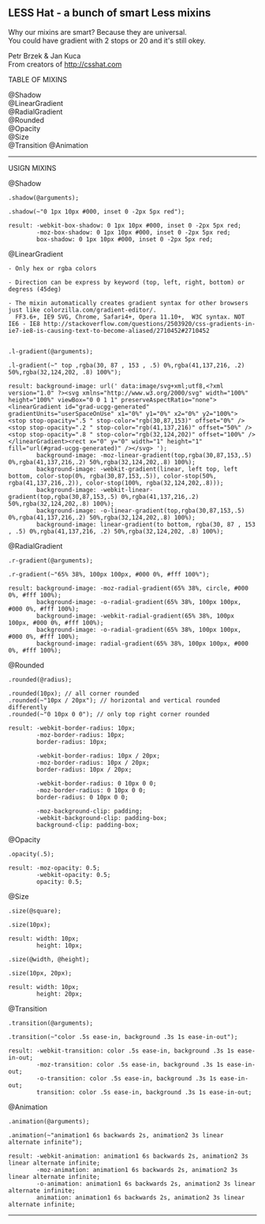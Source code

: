 LESS Hat - a bunch of smart Less mixins
----------------------------------  
    
  Why our mixins are smart? Because they are universal.   
  You could have gradient with 2 stops or 20 and it's still okey.  
    
  Petr Brzek & Jan Kuca  
  From creators of http://csshat.com  
  
  
TABLE OF MIXINS

  @Shadow  
  @LinearGradient  
  @RadialGradient  
  @Rounded  
  @Opacity  
  @Size  
  @Transition
  @Animation
  
----------------------------------

USIGN MIXINS

  @Shadow
  
    .shadow(@arguments);

    .shadow(~"0 1px 10px #000, inset 0 -2px 5px red");
    
    result: -webkit-box-shadow: 0 1px 10px #000, inset 0 -2px 5px red;
            -moz-box-shadow: 0 1px 10px #000, inset 0 -2px 5px red;
            box-shadow: 0 1px 10px #000, inset 0 -2px 5px red;
            
  @LinearGradient
  
    - Only hex or rgba colors
    
    - Direction can be express by keyword (top, left, right, bottom) or degress (45deg)
    
    - The mixin automatically creates gradient syntax for other browsers just like colorzilla.com/gradient-editor/.
      FF3.6+, IE9 SVG, Chrome, Safari4+, Opera 11.10+,  W3C syntax. NOT IE6 - IE8 http://stackoverflow.com/questions/2503920/css-gradients-in-ie7-ie8-is-causing-text-to-become-aliased/2710452#2710452
    
    
    .l-gradient(@arguments);
    
    .l-gradient(~" top ,rgba(30, 87 , 153 , .5) 0%,rgba(41,137,216, .2) 50%,rgba(32,124,202, .8) 100%");
    
    result: background-image: url(' data:image/svg+xml;utf8,<?xml version="1.0" ?><svg xmlns="http://www.w3.org/2000/svg" width="100%" height="100%" viewBox="0 0 1 1" preserveAspectRatio="none"><linearGradient id="grad-ucgg-generated" gradientUnits="userSpaceOnUse" x1="0%" y1="0%" x2="0%" y2="100%"> <stop stop-opacity=".5 " stop-color="rgb(30,87,153)" offset="0%" /><stop stop-opacity=".2 " stop-color="rgb(41,137,216)" offset="50%" /><stop stop-opacity=".8 " stop-color="rgb(32,124,202)" offset="100%" /> </linearGradient><rect x="0" y="0" width="1" height="1" fill="url(#grad-ucgg-generated)" /></svg> ');
            background-image: -moz-linear-gradient(top,rgba(30,87,153,.5) 0%,rgba(41,137,216,.2) 50%,rgba(32,124,202,.8) 100%);
            background-image: -webkit-gradient(linear, left top, left bottom, color-stop(0%, rgba(30,87,153,.5)), color-stop(50%, rgba(41,137,216,.2)), color-stop(100%, rgba(32,124,202,.8)));
            background-image: -webkit-linear-gradient(top,rgba(30,87,153,.5) 0%,rgba(41,137,216,.2) 50%,rgba(32,124,202,.8) 100%);
            background-image: -o-linear-gradient(top,rgba(30,87,153,.5) 0%,rgba(41,137,216,.2) 50%,rgba(32,124,202,.8) 100%);
            background-image: linear-gradient(to bottom, rgba(30, 87 , 153 , .5) 0%,rgba(41,137,216, .2) 50%,rgba(32,124,202, .8) 100%);

  @RadialGradient
  
    .r-gradient(@arguments);
    
    .r-gradient(~"65% 38%, 100px 100px, #000 0%, #fff 100%");
    
    result: background-image: -moz-radial-gradient(65% 38%, circle, #000 0%, #fff 100%);
            background-image: -o-radial-gradient(65% 38%, 100px 100px, #000 0%, #fff 100%);
            background-image: -webkit-radial-gradient(65% 38%, 100px 100px, #000 0%, #fff 100%);
            background-image: -o-radial-gradient(65% 38%, 100px 100px, #000 0%, #fff 100%);
            background-image: radial-gradient(65% 38%, 100px 100px, #000 0%, #fff 100%);
            
  @Rounded
  
    .rounded(@radius);
    
    .rounded(10px); // all corner rounded
    .rounded(~"10px / 20px"); // horizontal and vertical rounded differently
    .rounded(~"0 10px 0 0"); // only top right corner rounded
    
    result: -webkit-border-radius: 10px;
            -moz-border-radius: 10px;
            border-radius: 10px;

            -webkit-border-radius: 10px / 20px;
            -moz-border-radius: 10px / 20px;
            border-radius: 10px / 20px;

            -webkit-border-radius: 0 10px 0 0;
            -moz-border-radius: 0 10px 0 0;
            border-radius: 0 10px 0 0;
            
            -moz-background-clip: padding;
            -webkit-background-clip: padding-box;
            background-clip: padding-box;
            
   @Opacity
   
    .opacity(.5);
    
    result: -moz-opacity: 0.5;
            -webkit-opacity: 0.5;
            opacity: 0.5;

  @Size
    
    .size(@square);
    
    .size(10px);
    
    result: width: 10px;
            height: 10px;
            
    .size(@width, @height);
    
    .size(10px, 20px);
    
    result: width: 10px;
            height: 20px;
            
  @Transition
  
    .transition(@arguments);
    
    .transition(~"color .5s ease-in, background .3s 1s ease-in-out");
    
    result: -webkit-transition: color .5s ease-in, background .3s 1s ease-in-out;
            -moz-transition: color .5s ease-in, background .3s 1s ease-in-out;
            -o-transition: color .5s ease-in, background .3s 1s ease-in-out;
            transition: color .5s ease-in, background .3s 1s ease-in-out;
            
  @Animation
  
    .animation(@arguments);
    
    .animation(~"animation1 6s backwards 2s, animation2 3s linear alternate infinite");
            
    result: -webkit-animation: animation1 6s backwards 2s, animation2 3s linear alternate infinite;
            -moz-animation: animation1 6s backwards 2s, animation2 3s linear alternate infinite;
            -o-animation: animation1 6s backwards 2s, animation2 3s linear alternate infinite;
            animation: animation1 6s backwards 2s, animation2 3s linear alternate infinite;
            
----------------------------------

